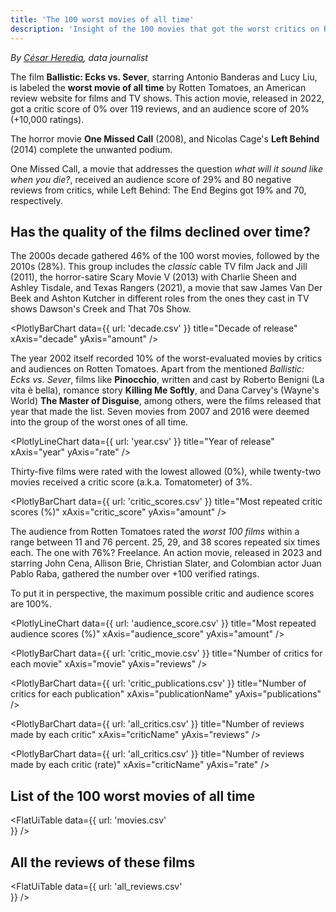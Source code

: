```yaml
---
title: 'The 100 worst movies of all time'
description: 'Insight of the 100 movies that got the worst critics on Rotten Tomatoes'
---
```


*By [César Heredia](https://x.com/cahered), data journalist*

The film **Ballistic: Ecks vs. Sever**, starring Antonio Banderas and Lucy Liu, is labeled the **worst movie of all time** by Rotten Tomatoes, an American review website for films and TV shows. This action movie, released in 2022, got a critic score of 0% over 119 reviews, and an audience score of 20% (+10,000 ratings).

The horror movie **One Missed Call** (2008), and Nicolas Cage's **Left Behind** (2014) complete the unwanted podium.

One Missed Call, a movie that addresses the question *what will it sound like when you die?*, received an audience score of 29% and 80 negative reviews from critics, while Left Behind: The End Begins got 19% and 70, respectively.

## Has the quality of the films declined over time?

The 2000s decade gathered 46% of the 100 worst movies, followed by the 2010s (28%). This group includes the *classic* cable TV film Jack and Jill (2011), the horror-satire Scary Movie V (2013) with Charlie Sheen and Ashley Tisdale, and Texas Rangers (2021), a movie that saw James Van Der Beek and Ashton Kutcher in different roles from the ones they cast in TV shows Dawson's Creek and That 70s Show.

<PlotlyBarChart
  data={{
    url: 'decade.csv'
  }}
  title="Decade of release"
  xAxis="decade"
  yAxis="amount"
/>

The year 2002 itself recorded 10% of the worst-evaluated movies by critics and audiences on Rotten Tomatoes. Apart from the mentioned  *Ballistic: Ecks vs. Sever*, films like **Pinocchio**, written and cast by Roberto Benigni (La vita è bella), romance story **Killing Me Softly**, and Dana Carvey's (Wayne's World) **The Master of Disguise**, among others, were the films released that year that made the list. Seven movies from 2007 and 2016 were deemed into the group of the worst ones of all time.

<PlotlyLineChart
  data={{
    url: 'year.csv'
  }}
  title="Year of release"
  xAxis="year"
  yAxis="rate"
/>

Thirty-five films were rated with the lowest allowed (0%), while twenty-two movies received a critic score (a.k.a. Tomatometer) of 3%.

<PlotlyBarChart
  data={{
    url: 'critic_scores.csv'
  }}
  title="Most repeated critic scores (%)"
  xAxis="critic_score"
  yAxis="amount"
/>

The audience from Rotten Tomatoes rated the *worst 100 films* within a range between 11 and 76 percent. 25, 29, and 38 scores repeated six times each. The one with 76%? Freelance. An action movie, released in 2023 and starring John Cena, Allison Brie, Christian Slater, and Colombian actor Juan Pablo Raba, gathered the number over +100 verified ratings.

To put it in perspective, the maximum possible critic and audience scores are 100%.

<PlotlyLineChart
  data={{
    url: 'audience_score.csv'
  }}
  title="Most repeated audience scores (%)"
  xAxis="audience_score"
  yAxis="amount"
/>

<PlotlyBarChart
  data={{
    url: 'critic_movie.csv'
  }}
  title="Number of critics for each movie"
  xAxis="movie"
  yAxis="reviews"
/>

<PlotlyBarChart
  data={{
    url: 'critic_publications.csv'
  }}
  title="Number of critics for each publication"
  xAxis="publicationName"
  yAxis="publications"
/>

<PlotlyBarChart
  data={{
    url: 'all_critics.csv'
  }}
  title="Number of reviews made by each critic"
  xAxis="criticName"
  yAxis="reviews"
/>

<PlotlyBarChart
  data={{
    url: 'all_critics.csv'
  }}
  title="Number of reviews made by each critic (rate)"
  xAxis="criticName"
  yAxis="rate"
/>

## List of the 100 worst movies of all time

<FlatUiTable
  data={{
    url: 'movies.csv'    
  }}
/>

## All the reviews of these films

<FlatUiTable
  data={{
    url: 'all_reviews.csv'    
  }}
/>

